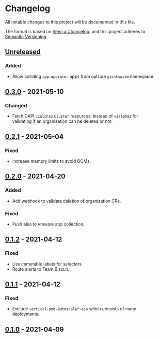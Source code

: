 # Changelog

All notable changes to this project will be documented in this file.

The format is based on [Keep a Changelog](https://keepachangelog.com/en/1.0.0/),
and this project adheres to [Semantic Versioning](https://semver.org/spec/v2.0.0.html).

## [Unreleased]

### Added

- Allow colliding `app-operator` apps from outside `giantswarm` namespace.

## [0.3.0] - 2021-05-10

### Changed

- Fetch CAPI `v1alpha2` `Cluster` resources, instead of `v1alpha3` for validating if an organization can be deleted or not.

## [0.2.1] - 2021-05-04

### Fixed

- Increase memory limits to avoid OOMs.

## [0.2.0] - 2021-04-20

### Added

- Add webhook to validate deletion of organization CRs.

### Fixed

- Push also to vmware app collection.

## [0.1.2] - 2021-04-12

### Fixed

- Use immutable labels for selectors.
- Route alerts to Team Biscuit.

## [0.1.1] - 2021-04-12

### Fixed

- Exclude `vertical-pod-autoscaler-app` which consists of many deployments.

## [0.1.0] - 2021-04-09

[Unreleased]: https://github.com/giantswarm/management-cluster-admission/compare/v0.3.0...HEAD
[0.3.0]: https://github.com/giantswarm/management-cluster-admission/compare/v0.2.1...v0.3.0
[0.2.1]: https://github.com/giantswarm/management-cluster-admission/compare/v0.2.0...v0.2.1
[0.2.0]: https://github.com/giantswarm/management-cluster-admission/compare/v0.1.2...v0.2.0
[0.1.2]: https://github.com/giantswarm/management-cluster-admission/compare/v0.1.1...v0.1.2
[0.1.1]: https://github.com/giantswarm/management-cluster-admission/compare/v0.1.0...v0.1.1
[0.1.0]: https://github.com/giantswarm/management-cluster-admission/releases/tag/v0.1.0
